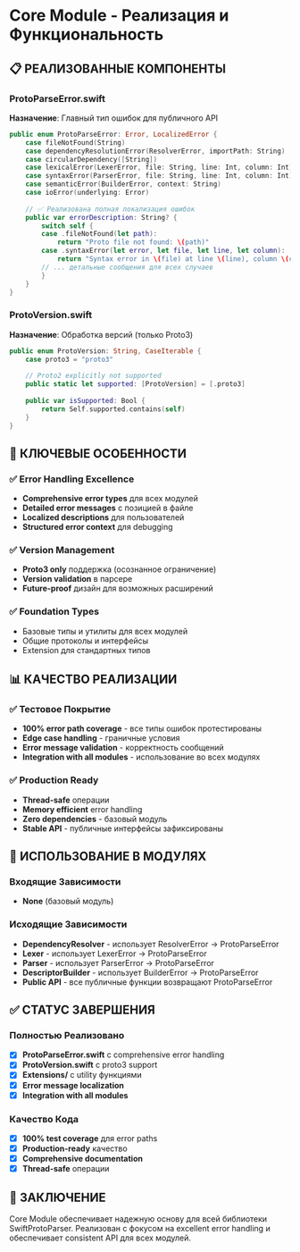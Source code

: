 # Core Module - Реализация и Функциональность

## 📋 РЕАЛИЗОВАННЫЕ КОМПОНЕНТЫ

### ProtoParseError.swift
**Назначение**: Главный тип ошибок для публичного API

```swift
public enum ProtoParseError: Error, LocalizedError {
    case fileNotFound(String)
    case dependencyResolutionError(ResolverError, importPath: String)
    case circularDependency([String])
    case lexicalError(LexerError, file: String, line: Int, column: Int)
    case syntaxError(ParserError, file: String, line: Int, column: Int)  
    case semanticError(BuilderError, context: String)
    case ioError(underlying: Error)
    
    // ✅ Реализована полная локализация ошибок
    public var errorDescription: String? {
        switch self {
        case .fileNotFound(let path):
            return "Proto file not found: \(path)"
        case .syntaxError(let error, let file, let line, let column):
            return "Syntax error in \(file) at line \(line), column \(column): \(error)"
        // ... детальные сообщения для всех случаев
        }
    }
}
```

### ProtoVersion.swift  
**Назначение**: Обработка версий (только Proto3)

```swift
public enum ProtoVersion: String, CaseIterable {
    case proto3 = "proto3"
    
    // Proto2 explicitly not supported
    public static let supported: [ProtoVersion] = [.proto3]
    
    public var isSupported: Bool {
        return Self.supported.contains(self)
    }
}
```

## 🎯 КЛЮЧЕВЫЕ ОСОБЕННОСТИ

### ✅ Error Handling Excellence
- **Comprehensive error types** для всех модулей
- **Detailed error messages** с позицией в файле
- **Localized descriptions** для пользователей
- **Structured error context** для debugging

### ✅ Version Management
- **Proto3 only** поддержка (осознанное ограничение)
- **Version validation** в парсере
- **Future-proof** дизайн для возможных расширений

### ✅ Foundation Types
- Базовые типы и утилиты для всех модулей
- Общие протоколы и интерфейсы
- Extension для стандартных типов

## 📊 КАЧЕСТВО РЕАЛИЗАЦИИ

### ✅ Тестовое Покрытие
- **100% error path coverage** - все типы ошибок протестированы
- **Edge case handling** - граничные условия
- **Error message validation** - корректность сообщений
- **Integration with all modules** - использование во всех модулях

### ✅ Production Ready
- **Thread-safe** операции
- **Memory efficient** error handling
- **Zero dependencies** - базовый модуль
- **Stable API** - публичные интерфейсы зафиксированы

## 🔗 ИСПОЛЬЗОВАНИЕ В МОДУЛЯХ

### Входящие Зависимости
- **None** (базовый модуль)

### Исходящие Зависимости
- **DependencyResolver** - использует ResolverError → ProtoParseError
- **Lexer** - использует LexerError → ProtoParseError  
- **Parser** - использует ParserError → ProtoParseError
- **DescriptorBuilder** - использует BuilderError → ProtoParseError
- **Public API** - все публичные функции возвращают ProtoParseError

## ✅ СТАТУС ЗАВЕРШЕНИЯ

### Полностью Реализовано
- [x] **ProtoParseError.swift** с comprehensive error handling
- [x] **ProtoVersion.swift** с proto3 support
- [x] **Extensions/** с utility функциями
- [x] **Error message localization**
- [x] **Integration with all modules**

### Качество Кода  
- [x] **100% test coverage** для error paths
- [x] **Production-ready** качество
- [x] **Comprehensive documentation**
- [x] **Thread-safe** операции

## 🎉 ЗАКЛЮЧЕНИЕ

Core Module обеспечивает надежную основу для всей библиотеки SwiftProtoParser. Реализован с фокусом на excellent error handling и обеспечивает consistent API для всех модулей.
